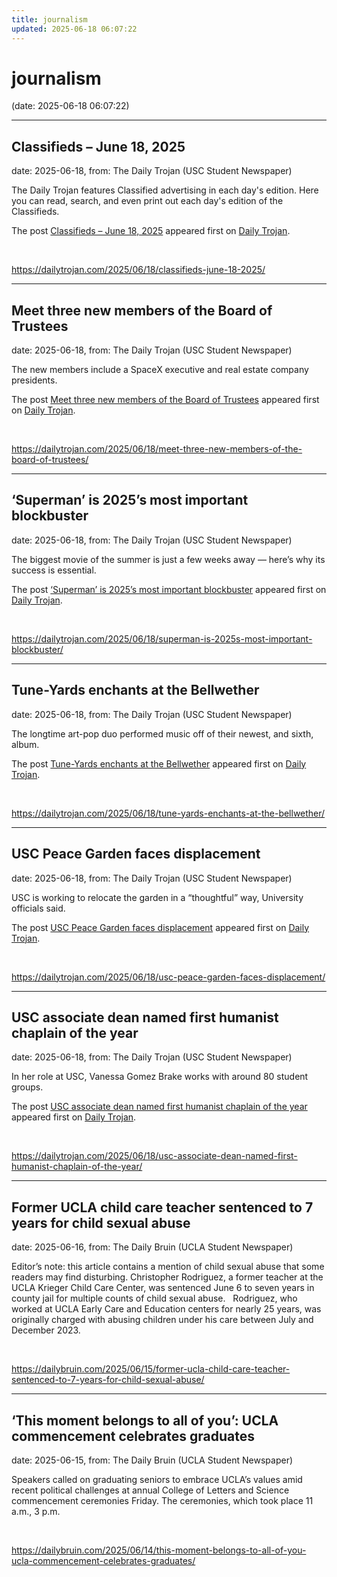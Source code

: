 ```yaml
---
title: journalism
updated: 2025-06-18 06:07:22
---
```


# journalism

(date: 2025-06-18 06:07:22)

---

## Classifieds – June 18, 2025

date: 2025-06-18, from: The Daily Trojan (USC Student Newspaper)

<p>The Daily Trojan features Classified advertising in each day's edition.  Here you can read, search, and even print out each day's edition of the Classifieds.</p>
<p>The post <a href="https://dailytrojan.com/2025/06/18/classifieds-june-18-2025/">Classifieds &#8211; June 18, 2025</a> appeared first on <a href="https://dailytrojan.com">Daily Trojan</a>.</p>
 

<br> 

<https://dailytrojan.com/2025/06/18/classifieds-june-18-2025/>

---

## Meet three new members of the Board of Trustees

date: 2025-06-18, from: The Daily Trojan (USC Student Newspaper)

<p>The new members include a SpaceX executive and real estate company presidents. </p>
<p>The post <a href="https://dailytrojan.com/2025/06/18/meet-three-new-members-of-the-board-of-trustees/">Meet three new members of the Board of Trustees</a> appeared first on <a href="https://dailytrojan.com">Daily Trojan</a>.</p>
 

<br> 

<https://dailytrojan.com/2025/06/18/meet-three-new-members-of-the-board-of-trustees/>

---

## ‘Superman’ is 2025’s most important blockbuster

date: 2025-06-18, from: The Daily Trojan (USC Student Newspaper)

<p>The biggest movie of the summer is just a few weeks away — here’s why its success is essential.</p>
<p>The post <a href="https://dailytrojan.com/2025/06/18/superman-is-2025s-most-important-blockbuster/">‘Superman’ is 2025’s most important blockbuster</a> appeared first on <a href="https://dailytrojan.com">Daily Trojan</a>.</p>
 

<br> 

<https://dailytrojan.com/2025/06/18/superman-is-2025s-most-important-blockbuster/>

---

## Tune-Yards enchants at the Bellwether

date: 2025-06-18, from: The Daily Trojan (USC Student Newspaper)

<p>The longtime art-pop duo performed music off of their newest, and sixth, album.</p>
<p>The post <a href="https://dailytrojan.com/2025/06/18/tune-yards-enchants-at-the-bellwether/">Tune-Yards enchants at the Bellwether</a> appeared first on <a href="https://dailytrojan.com">Daily Trojan</a>.</p>
 

<br> 

<https://dailytrojan.com/2025/06/18/tune-yards-enchants-at-the-bellwether/>

---

## USC Peace Garden faces displacement

date: 2025-06-18, from: The Daily Trojan (USC Student Newspaper)

<p>USC is working to relocate the garden in a “thoughtful” way, University officials said.</p>
<p>The post <a href="https://dailytrojan.com/2025/06/18/usc-peace-garden-faces-displacement/">USC Peace Garden faces displacement</a> appeared first on <a href="https://dailytrojan.com">Daily Trojan</a>.</p>
 

<br> 

<https://dailytrojan.com/2025/06/18/usc-peace-garden-faces-displacement/>

---

## USC associate dean named first humanist chaplain of the year

date: 2025-06-18, from: The Daily Trojan (USC Student Newspaper)

<p>In her role at USC, Vanessa Gomez Brake works with around 80 student groups.</p>
<p>The post <a href="https://dailytrojan.com/2025/06/18/usc-associate-dean-named-first-humanist-chaplain-of-the-year/">USC associate dean named first humanist chaplain of the year</a> appeared first on <a href="https://dailytrojan.com">Daily Trojan</a>.</p>
 

<br> 

<https://dailytrojan.com/2025/06/18/usc-associate-dean-named-first-humanist-chaplain-of-the-year/>

---

## Former UCLA child care teacher sentenced to 7 years for child sexual abuse

date: 2025-06-16, from: The Daily Bruin (UCLA Student Newspaper)

Editor’s note: this article contains a mention of child sexual abuse that some readers may find disturbing.
Christopher Rodriguez, a former teacher at the UCLA Krieger Child Care Center, was sentenced June 6 to seven years in county jail for multiple counts of child sexual abuse.&#160;&#160;
Rodriguez, who worked at UCLA Early Care and Education centers for nearly 25 years, was originally charged with abusing children under his care between July and December 2023. 

<br> 

<https://dailybruin.com/2025/06/15/former-ucla-child-care-teacher-sentenced-to-7-years-for-child-sexual-abuse/>

---

## ‘This moment belongs to all of you’: UCLA commencement celebrates graduates

date: 2025-06-15, from: The Daily Bruin (UCLA Student Newspaper)

Speakers called on graduating seniors to embrace UCLA&#8217;s values amid recent political challenges at annual College of Letters and Science commencement ceremonies Friday.
The ceremonies, which took place 11 a.m., 3 p.m. 

<br> 

<https://dailybruin.com/2025/06/14/this-moment-belongs-to-all-of-you-ucla-commencement-celebrates-graduates/>

